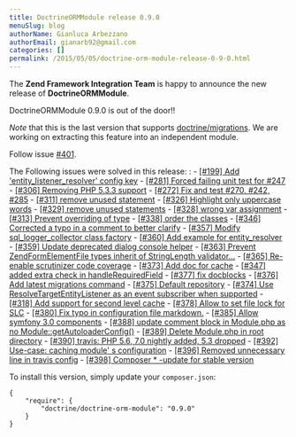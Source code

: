 ```yaml
---
title: DoctrineORMModule release 0.9.0
menuSlug: blog
authorName: Gianluca Arbezzano
authorEmail: gianarb92@gmail.com
categories: []
permalink: /2015/05/05/doctrine-orm-module-release-0-9-0.html
---
```

The **Zend Framework Integration Team** is happy to announce the new
release of **DoctrineORMModule**.

DoctrineORMModule 0.9.0 is out of the door!!

*Note* that this is the last version that supports
[doctrine/migrations](https://github.com/doctrine/migrations). We are
working on extracting this feature into an independent module.

Follow issue
[\#401](https://github.com/doctrine/DoctrineORMModule/pull/401).

The Following issues were solved in this release:
:   -   [[\#199] Add 'entity\_listener\_resolver' config
        key](https://github.com/doctrine/DoctrineORMModule/pull/199)
    -   [[\#281] Forced failing unit test for
        \#247](https://github.com/doctrine/DoctrineORMModule/pull/281)
    -   [[\#306] Removing PHP 5.3.3
        support](https://github.com/doctrine/DoctrineORMModule/pull/306)
    -   [[\#272] Fix and test \#270, \#242,
        \#285](https://github.com/doctrine/DoctrineORMModule/pull/272)
    -   [[\#311] remove unused
        statement](https://github.com/doctrine/DoctrineORMModule/pull/311)
    -   [[\#326] Highlight only uppercase
        words](https://github.com/doctrine/DoctrineORMModule/pull/326)
    -   [[\#329] remove unused
        statements](https://github.com/doctrine/DoctrineORMModule/pull/329)
    -   [[\#328] wrong var
        assignment](https://github.com/doctrine/DoctrineORMModule/pull/328)
    -   [[\#313] Prevent overriding of
        type](https://github.com/doctrine/DoctrineORMModule/pull/313)
    -   [[\#338] order the
        classes](https://github.com/doctrine/DoctrineORMModule/pull/338)
    -   [[\#346] Corrected a typo in a comment to better
        clarify](https://github.com/doctrine/DoctrineORMModule/pull/346)
    -   [[\#357] Modify sql\_logger\_collector class
        factory](https://github.com/doctrine/DoctrineORMModule/pull/357)
    -   [[\#360] Add example for
        entity\_resolver](https://github.com/doctrine/DoctrineORMModule/pull/360)
    -   [[\#359] Update deprecated dialog console
        helper](https://github.com/doctrine/DoctrineORMModule/pull/359)
    -   [[\#363] Prevent ZendFormElementFile types inherit of
        StringLength
        validator...](https://github.com/doctrine/DoctrineORMModule/pull/363)
    -   [[\#365] Re-enable scrutinizer code
        coverage](https://github.com/doctrine/DoctrineORMModule/pull/365)
    -   [[\#373] Add doc for
        cache](https://github.com/doctrine/DoctrineORMModule/pull/373)
    -   [[\#347] added extra check in
        handleRequiredField](https://github.com/doctrine/DoctrineORMModule/pull/347)
    -   [[\#377] fix
        docblocks](https://github.com/doctrine/DoctrineORMModule/pull/377)
    -   [[\#376] Add latest migrations
        command](https://github.com/doctrine/DoctrineORMModule/pull/376)
    -   [[\#375] Default
        repository](https://github.com/doctrine/DoctrineORMModule/pull/375)
    -   [[\#374] Use ResolveTargetEntityListener as an event subscriber
        when
        supported](https://github.com/doctrine/DoctrineORMModule/pull/374)
    -   [[\#318] Add support for second level
        cache](https://github.com/doctrine/DoctrineORMModule/pull/318)
    -   [[\#378] Allow to set file lock for
        SLC](https://github.com/doctrine/DoctrineORMModule/pull/378)
    -   [[\#380] Fix typo in configuration file
        markdown.](https://github.com/doctrine/DoctrineORMModule/pull/380)
    -   [[\#385] Allow symfony 3.0
        components](https://github.com/doctrine/DoctrineORMModule/pull/385)
    -   [[\#388] update comment block in Module.php as no
        Module::getAutoloaderConfig()](https://github.com/doctrine/DoctrineORMModule/pull/388)
    -   [[\#389] Delete Module.php in root
        directory](https://github.com/doctrine/DoctrineORMModule/pull/389)
    -   [[\#390] travis: PHP 5.6, 7.0 nightly added, 5.3
        dropped](https://github.com/doctrine/DoctrineORMModule/pull/390)
    -   [[\#392] Use-case: caching module' s
        configuration](https://github.com/doctrine/DoctrineORMModule/pull/392)
    -   [[\#396] Removed unnecessary line in travis
        config](https://github.com/doctrine/DoctrineORMModule/pull/396)
    -   [[\#398] Composer \* -update for stable
        version](https://github.com/doctrine/DoctrineORMModule/pull/398)

To install this version, simply update your `composer.json`:

~~~~ {.sourceCode .json}
{
    "require": {
        "doctrine/doctrine-orm-module": "0.9.0"
    }
}
~~~~
